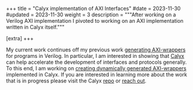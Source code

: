+++
title = "Calyx implementation of AXI Interfaces"
#date = 2023-11-30
#updated = 2023-11-30
weight = 3
description = """After working on a Verilog AXI implementation
I pivoted to working on an AXI implementation written in Calyx itself."""


[extra]
+++


My current work continues off my previous work [generating AXI-wrappers](../axi-interface)
for programs in Verilog. In particular, I am interested in showing
that [Calyx](https://calyxir.org/) can help accelerate the development of interfaces and protocols generally.
To this end, I am working on [creating dynamically generated AXI-wrappers](https://github.com/cucapra/calyx/issues/1733)
implemented in Calyx. If you are interested in learning more about the work that is
in progress please visit the Calyx [repo](https://github.com/cucapra/calyx) or
[reach out](mailto:nathanielnrn99@gmail.com).

